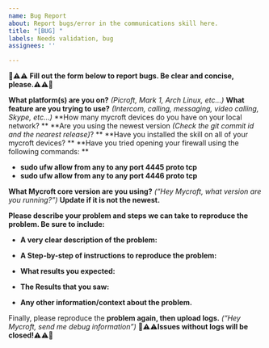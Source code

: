 ```yaml
---
name: Bug Report
about: Report bugs/error in the communications skill here.
title: "[BUG] "
labels: Needs validation, bug
assignees: ''

---
```


🛑⚠️⚠️ **Fill out the form below to report bugs. Be clear and concise, please.⚠️⚠️🛑**

**What platform(s) are you on?** _(Picroft, Mark 1, Arch Linux, etc…)_ 
**What feature are you trying to use?** _(Intercom, calling, messaging, video calling, Skype, etc…)_ 
**How many mycroft devices do you have on your local network? ** 
**Are you using the newest version _(Check the git commit id and the nearest release)_? ** 
**Have you installed the skill on all of your mycroft devices? ** 
**Have you tried opening your firewall using the following commands: ** 
* **sudo ufw allow from any to any port 4445 proto tcp**
* **sudo ufw allow from any to any port 4446 proto tcp**

**What Mycroft core version are you using?** _(“Hey Mycroft, what version are you running?”)_ 
**Update if it is not the newest.**

**Please describe your problem and steps we can take to reproduce the problem. Be sure to include:**
* **A very clear description of the problem:** 

* **A Step-by-step of instructions to reproduce the problem:** 

* **What results you expected:** 

* **The Results that you saw:** 

* **Any other information/context about the problem.** 

Finally, please reproduce the **problem again, then upload logs.** _(“Hey Mycroft, send me debug information”)_ 🛑⚠️⚠️**Issues without logs will be closed!**⚠️⚠️🛑
